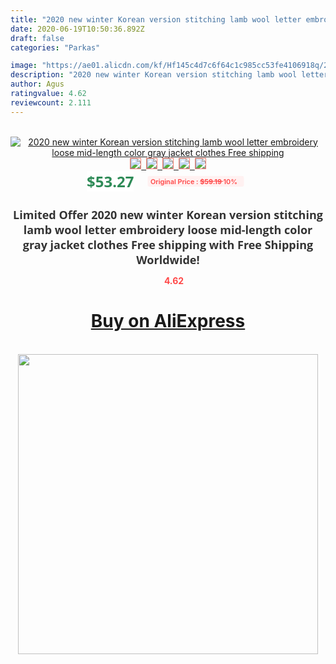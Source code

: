 ```yaml
---
title: "2020 new winter Korean version stitching lamb wool letter embroidery loose mid-length color gray jacket clothes Free shipping"
date: 2020-06-19T10:50:36.892Z
draft: false
categories: "Parkas"

image: "https://ae01.alicdn.com/kf/Hf145c4d7c6f64c1c985cc53fe4106918q/2020-new-winter-Korean-version-stitching-lamb-wool-letter-embroidery-loose-mid-length-color-gray-jacket.jpg"
description: "2020 new winter Korean version stitching lamb wool letter embroidery loose mid-length color gray jacket clothes Free shipping"
author: Agus
ratingvalue: 4.62
reviewcount: 2.111
---
```

<br>
<div style="text-align: center;">
<a href="https://s.click.aliexpress.com/e/_9jwapf" target="_blank" rel="nofollow noopener noreferrer"><img alt="2020 new winter Korean version stitching lamb wool letter embroidery loose mid-length color gray jacket clothes Free shipping" class="magnifier-image" src="https://ae01.alicdn.com/kf/Hf145c4d7c6f64c1c985cc53fe4106918q/2020-new-winter-Korean-version-stitching-lamb-wool-letter-embroidery-loose-mid-length-color-gray-jacket.jpg_640x640.jpg">
<br>
<img style="border:1px solid salmon" src="https://ae01.alicdn.com/kf/Hf145c4d7c6f64c1c985cc53fe4106918q/2020-new-winter-Korean-version-stitching-lamb-wool-letter-embroidery-loose-mid-length-color-gray-jacket.jpg_120x120.jpg">&nbsp;&nbsp;<img style="border:1px solid salmon" src="https://ae01.alicdn.com/kf/H80d1b521a18845e68ce92434c9e57fees/2020-new-winter-Korean-version-stitching-lamb-wool-letter-embroidery-loose-mid-length-color-gray-jacket.jpg_120x120.jpg">&nbsp;&nbsp;<img style="border:1px solid salmon" src="https://ae01.alicdn.com/kf/Hee88fc3161bd4f9e9335da99cb68d90aE/2020-new-winter-Korean-version-stitching-lamb-wool-letter-embroidery-loose-mid-length-color-gray-jacket.jpg_120x120.jpg">&nbsp;&nbsp;<img style="border:1px solid salmon" src="https://ae01.alicdn.com/kf/H2b20d2b76e414ca6b56d645363b9a984q/2020-new-winter-Korean-version-stitching-lamb-wool-letter-embroidery-loose-mid-length-color-gray-jacket.jpg_120x120.jpg">&nbsp;&nbsp;<img style="border:1px solid salmon" src="https://ae01.alicdn.com/kf/Hc4767d5d11534eaa9cc012eeead09f5eu/2020-new-winter-Korean-version-stitching-lamb-wool-letter-embroidery-loose-mid-length-color-gray-jacket.jpg_120x120.jpg"></a></div><br0>
<div style="text-align: center;"><span style="background-color: white; border: 0px; box-sizing: border-box; color: seagreen; display: inline-block; font-family: &quot;open sans&quot; , &quot;arial&quot; , &quot;helvetica&quot; , sans-serif , &quot;heiti&quot;; font-size: 24px; font-stretch: inherit; font-weight: 700; line-height: inherit; margin: 0px 10px 0px 0px; padding: 0px; vertical-align: middle;">$53.27 </span>
<span style="background: rgb(255 , 241 , 241); border-radius: 3px; border: 0px; box-sizing: border-box; color: #ff4747; display: inline-block; font-family: inherit; font-size: 12px; font-stretch: inherit; font-style: inherit; font-variant: inherit; font-weight: 600; line-height: inherit; margin: 0px; padding: 2px 5px; transform: scale(0.9); vertical-align: middle;">Original Price : <b style="text-decoration: line-through;">$59.19 </b> 10%&nbsp;&nbsp;</span></div>
<h1 style="color: #333333; display: inline-block; font-family: &quot;open sans&quot; , &quot;arial&quot; , &quot;helvetica&quot; , sans-serif , &quot;heiti&quot;; font-size: 18px; font-stretch: inherit; font-weight: 700; text-align: center;">Limited Offer 2020 new winter Korean version stitching lamb wool letter embroidery loose mid-length color gray jacket clothes Free shipping with Free Shipping Worldwide!</h1>
<div style="color: #ff4747; text-align: center;">
<img src="https://4.bp.blogspot.com/-M0ZcTcb-5uY/XleCXlxnR4I/AAAAAAAAAEc/OrjgMkXV1oMQFaCRZj5HQwOCBcu3w1FegCPcBGAYYCw/s1600/star.png" style="height: 15px;">&nbsp;<b>4.62</b></div>
<div class="button_cont" align="center"><a class="buynow_a" href="https://s.click.aliexpress.com/e/_9jwapf" target="_blank" rel="nofollow noopener noreferrer"><H1>Buy on AliExpress</H1></a></div><br>
<div class="separator" style="clear: both; text-align: center;">
<img src="https://lh3.googleusercontent.com/-pTy5HemUv9M/XlePHvY0dAI/AAAAAAAAAE4/0nX5iRUoIWY8eMW9Dpxeirr157OZliDIgCLcBGAsYHQ/s1600/badge.gif" width="480">
</div>
